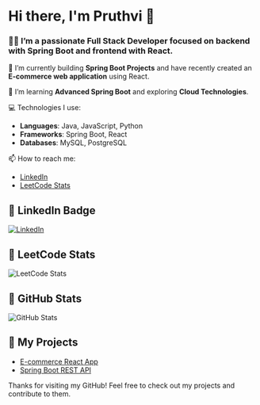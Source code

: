 # Hi there, I'm Pruthvi 👋

### 👨‍💻 I’m a passionate **Full Stack Developer** focused on backend with **Spring Boot** and frontend with **React**.

🔭 I’m currently building **Spring Boot Projects** and have recently created an **E-commerce web application** using React.

🌱 I’m learning **Advanced Spring Boot** and exploring **Cloud Technologies**.

💻 Technologies I use:
- **Languages**: Java, JavaScript, Python
- **Frameworks**: Spring Boot, React
- **Databases**: MySQL, PostgreSQL

📫 How to reach me:
- [LinkedIn](https://www.linkedin.com/in/pruthvisingamasetti/)
- [LeetCode Stats](https://leetcode.com/u/Singam_007/)

## 💼 LinkedIn Badge
[![LinkedIn](https://img.shields.io/badge/LinkedIn-Profile-blue)](https://www.linkedin.com/in/pruthvisingamasetti/)

## 🚀 LeetCode Stats
![LeetCode Stats](https://leetcard.jacoblin.cool/Singam_007?theme=dark&font=robot&extension=leetcode)

## 🚀 GitHub Stats
![GitHub Stats](https://github-readme-stats.vercel.app/api?username=SaiPruthvi&show_icons=true&count_private=true&hide=prs&theme=radical)

## 🌱 My Projects
- [E-commerce React App](https://github.com/PruthviSingama/Ecommerce-React-App)
- [Spring Boot REST API](https://github.com/PruthviSingama/SpringBoot-API)

Thanks for visiting my GitHub! Feel free to check out my projects and contribute to them.
